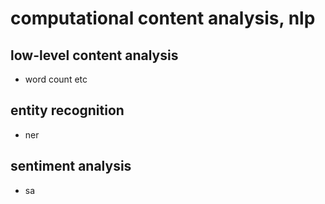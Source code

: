 # computational content analysis, nlp

## low-level content analysis
- word count etc

## entity recognition
- ner

## sentiment analysis
- sa







